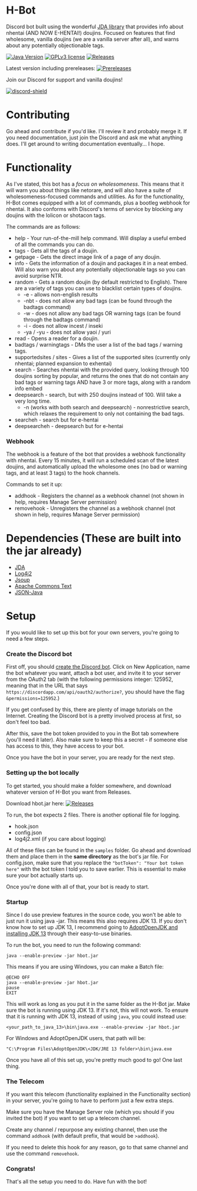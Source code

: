 # H-Bot
Discord bot built using the wonderful [JDA library](https://github.com/DV8FromTheWorld/JDA) that provides info about nhentai (AND NOW E-HENTAI!) doujins. Focused on features that find wholesome, vanilla doujins (we are a vanilla server after all), and warns about any potentially objectionable tags.

[![Java Version](https://img.shields.io/badge/JDK%20Version-13-blue)](https://openjdk.java.net/projects/jdk/13/)
[![GPLv3 license](https://img.shields.io/badge/License-GPLv3-blue.svg)](http://perso.crans.org/besson/LICENSE.html)
[![Releases](https://img.shields.io/github/v/release/WholesomeGodList/h-bot)](https://github.com/WholesomeGodList/h-bot/releases)

Latest version including prereleases:
[![Prereleases](https://img.shields.io/github/v/release/WholesomeGodList/h-bot?include_prereleases)](https://github.com/WholesomeGodList/h-bot/releases/latest)

Join our Discord for support and vanilla doujins!

[discord-invite]: https://discord.gg/FQCR6qu
[discord-shield]: https://discordapp.com/api/guilds/624457027095363594/widget.png
[ ![discord-shield][] ][discord-invite]

# Contributing
Go ahead and contribute if you'd like. I'll review it and probably merge it. If you need documentation, just join the Discord and ask me what anything does. I'll get around to writing documentation eventually... I hope.

# Functionality
As I've stated, this bot has a *focus on wholesomeness*. This means that it will warn you about things like netorare, and will also have a suite of wholesomeness-focused commands and utilities. As for the functionality,
H-Bot comes equipped with a lot of commands, plus a bootleg webhook for nhentai. It also conforms with Discord's terms of service by blocking any doujins with the lolicon or shotacon tags.

The commands are as follows:


- help - Your run-of-the-mill help command. Will display a useful embed of all the commands you can do.
- tags - Gets all the tags of a doujin.
- getpage - Gets the direct image link of a page of any doujin.
- info - Gets the information of a doujin and packages it in a neat embed. Will also warn you about any potentially objectionable tags so you can avoid surprise NTR.
- random - Gets a random doujin (by default restricted to English). There are a variety of tags you can use to blacklist certain types of doujins.
  - -e - allows non-english results
  - -nbt - does not allow any bad tags (can be found through the badtags command)
  - -w - does not allow any bad tags OR warning tags (can be found through the badtags command)
  - -i - does not allow incest / inseki
  - -ya / -yu - does not allow yaoi / yuri
- read - Opens a reader for a doujin.
- badtags / warningtags - DMs the user a list of the bad tags / warning tags.
- supportedsites / sites - Gives a list of the supported sites (currently only nhentai; planned expansion to exhentai)
- search - Searches nhentai with the provided query, looking through 100 doujins sorting by popular, and returns the ones that do not contain any bad tags or warning tags AND have 3 or more tags, along with a random info embed
- deepsearch - search, but with 250 doujins instead of 100. Will take a very long time.
  - -n (works with both search and deepsearch) - nonrestrictive search, which relaxes the requirement to only not containing the bad tags.
- searcheh - search but for e-hentai
- deepsearcheh - deepsearch but for e-hentai

### Webhook

The webhook is a feature of the bot that provides a webhook functionality with nhentai. Every 15 minutes, it will run a scheduled scan of the latest doujins, and automatically upload the wholesome ones (no bad or warning tags, and at least 3 tags) to the hook channels.

Commands to set it up:
- addhook - Registers the channel as a webhook channel (not shown in help, requires Manage Server permission)
- removehook - Unregisters the channel as a webhook channel (not shown in help, requires Manage Server permission)

# Dependencies (These are built into the jar already)
- [JDA](https://github.com/DV8FromTheWorld/JDA)
- [Log4j2](https://logging.apache.org/log4j/2.x/)
- [Jsoup](https://jsoup.org/)
- [Apache Commons Text](https://commons.apache.org/proper/commons-text/)
- [JSON-Java](https://github.com/stleary/JSON-java)

# Setup
If you would like to set up this bot for your own servers, you're going to need a few steps.

### Create the Discord bot

First off, you should [create the Discord bot](https://discordapp.com/developers). Click on New Application, name the bot whatever you want, attach a bot user, and invite it to your server from the OAuth2 tab (with the following permissions integer: 125952, meaning that in the URL that says `https://discordapp.com/api/oauth2/authorize?`, you should have the flag `&permissions=125952`.)

If you get confused by this, there are plenty of image tutorials on the Internet. Creating the Discord bot is a pretty involved process at first, so don't feel too bad.

After this, save the bot token provided to you in the Bot tab somewhere (you'll need it later). Also make sure to keep this a secret - if someone else has access to this, they have access to your bot.

Once you have the bot in your server, you are ready for the next step.

### Setting up the bot locally

To get started, you should make a folder somewhere, and download whatever version of H-Bot you want from Releases.

Download hbot.jar here: [![Releases](https://img.shields.io/github/v/release/WholesomeGodList/h-bot)](https://github.com/WholesomeGodList/h-bot/releases)

To run, the bot expects 2 files. There is another optional file for logging.
- hook.json
- config.json
- log4j2.xml (if you care about logging)

All of these files can be found in the `samples` folder. Go ahead and download them and place them in the **same directory** as the bot's jar file. For config.json, make sure that you replace the `"botToken": "Your bot token here"` with the bot token I told you to save earlier. This is essential to make sure your bot actually starts up.

Once you're done with all of that, your bot is ready to start.

### Startup
Since I do use preview features in the source code, you won't be able to just run it using java -jar. This means this also requires JDK 13. If you don't know how to set up JDK 13, I recommend going to [AdoptOpenJDK and installing JDK 13](https://adoptopenjdk.net/?variant=openjdk13&jvmVariant=hotspot) through their easy-to-use binaries.

To run the bot, you need to run the following command:
```
java --enable-preview -jar hbot.jar
```

This means if you are using Windows, you can make a Batch file:
```
@ECHO OFF
java --enable-preview -jar hbot.jar
pause
EXIT
```

This will work as long as you put it in the same folder as the H-Bot jar. Make sure the bot is running using JDK 13. If it's not, this will not work. To ensure that it is running with JDK 13, instead of using `java`, you could instead use:
```
<your_path_to_java_13>\bin\java.exe --enable-preview -jar hbot.jar
```

For Windows and AdoptOpenJDK users, that path will be:
```
"C:\Program Files\AdoptOpenJDK\<JDK/JRE 13 folder>\bin\java.exe
```

Once you have all of this set up, you're pretty much good to go! One last thing.

### The Telecom
If you want this telecom (functionality explained in the Functionality section) in your server, you're going to have to perform just a few extra steps.

Make sure you have the Manage Server role (which you should if you invited the bot) if you want to set up a telecom channel.

Create any channel / repurpose any existing channel, then use the command `addhook` (with default prefix, that would be `>addhook`).

If you need to delete this hook for any reason, go to that same channel and use the command `removehook`.

### Congrats!
That's all the setup you need to do. Have fun with the bot!
